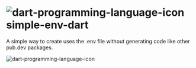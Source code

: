 # ![dart-programming-language-icon](https://user-images.githubusercontent.com/65248543/182521348-bab680a8-0af1-417b-8b55-42daf79062cd.png) simple-env-dart
A simple way to create uses the .env file without generating code like other pub.dev packages.

![dart-programming-language-icon](https://user-images.githubusercontent.com/65248543/182521348-bab680a8-0af1-417b-8b55-42daf79062cd.png)
